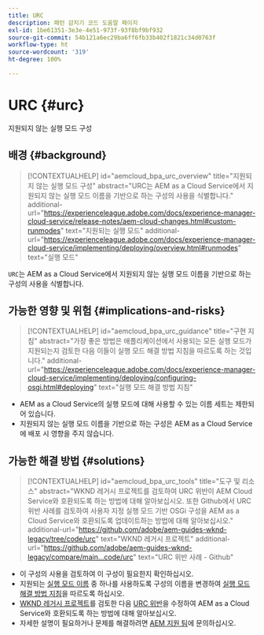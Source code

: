 ```yaml
---
title: URC
description: 패턴 감지기 코드 도움말 페이지
exl-id: 1be61351-3e3e-4e51-973f-93f8bf9bf932
source-git-commit: 54b121a6ec29ba6ff6fb33b402f1821c34d0763f
workflow-type: ht
source-wordcount: '319'
ht-degree: 100%

---
```


# URC {#urc}

지원되지 않는 실행 모드 구성

## 배경 {#background}

>[!CONTEXTUALHELP]
>id="aemcloud_bpa_urc_overview"
>title="지원되지 않는 실행 모드 구성"
>abstract="URC는 AEM as a Cloud Service에서 지원되지 않는 실행 모드 이름을 기반으로 하는 구성의 사용을 식별합니다."
>additional-url="https://experienceleague.adobe.com/docs/experience-manager-cloud-service/release-notes/aem-cloud-changes.html#custom-runmodes" text="지원되는 실행 모드"
>additional-url="https://experienceleague.adobe.com/docs/experience-manager-cloud-service/implementing/deploying/overview.html#runmodes" text="실행 모드"

`URC`는 AEM as a Cloud Service에서 지원되지 않는 실행 모드 이름을 기반으로 하는 구성의 사용을 식별합니다.

## 가능한 영향 및 위험 {#implications-and-risks}

>[!CONTEXTUALHELP]
>id="aemcloud_bpa_urc_guidance"
>title="구현 지침"
>abstract="가장 좋은 방법은 애플리케이션에서 사용되는 모든 실행 모드가 지원되는지 검토한 다음 이들이 실행 모드 해결 방법 지침을 따르도록 하는 것입니다."
>additional-url="https://experienceleague.adobe.com/docs/experience-manager-cloud-service/implementing/deploying/configuring-osgi.html#deploying" text="실행 모드 해결 방법 지침"

* AEM as a Cloud Service의 실행 모드에 대해 사용할 수 있는 이름 세트는 제한되어 있습니다.
* 지원되지 않는 실행 모드 이름을 기반으로 하는 구성은 AEM as a Cloud Service에 배포 시 영향을 주지 않습니다.

## 가능한 해결 방법 {#solutions}

>[!CONTEXTUALHELP]
>id="aemcloud_bpa_urc_tools"
>title="도구 및 리소스"
>abstract="WKND 레거시 프로젝트를 검토하여 URC 위반이 AEM Cloud Service와 호환되도록 하는 방법에 대해 알아보십시오. 또한 Github에서 URC 위반 사례를 검토하여 사용자 지정 실행 모드 기반 OSGi 구성을 AEM as a Cloud Service와 호환되도록 업데이트하는 방법에 대해 알아보십시오."
>additional-url="https://github.com/adobe/aem-guides-wknd-legacy/tree/code/urc" text="WKND 레거시 프로젝트"
>additional-url="https://github.com/adobe/aem-guides-wknd-legacy/compare/main...code/urc" text="URC 위반 사례 - Github"

* 이 구성의 사용을 검토하여 이 구성이 필요한지 확인하십시오.
* 지원되는 [실행 모드 이름](https://experienceleague.adobe.com/docs/experience-manager-cloud-service/release-notes/aem-cloud-changes.html#custom-runmodes) 중 하나를 사용하도록 구성의 이름을 변경하여 [실행 모드 해결 방법 지침](https://experienceleague.adobe.com/docs/experience-manager-cloud-service/implementing/deploying/configuring-osgi.html#runmode-resolution)을 따르도록 하십시오.
* [WKND 레거시 프로젝트](https://github.com/adobe/aem-guides-wknd-legacy/tree/code/urc)를 검토한 다음 [URC 위반](https://github.com/adobe/aem-guides-wknd-legacy/compare/main...code/urc)을 수정하여 AEM as a Cloud Service와 호환되도록 하는 방법에 대해 알아보십시오.
* 자세한 설명이 필요하거나 문제를 해결하려면 [AEM 지원 팀](https://helpx.adobe.com/kr/enterprise/using/support-for-experience-cloud.html)에 문의하십시오.

